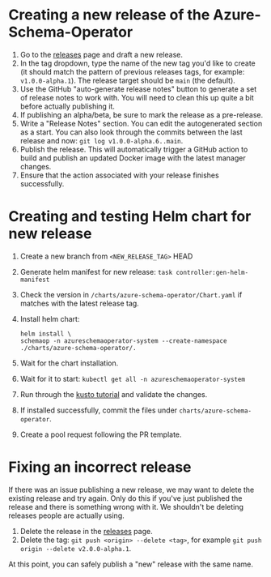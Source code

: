 # Creating a new release of the Azure-Schema-Operator

1. Go to the [releases](https://github.com/Microsoft/azure-schema-operator/releases) page and draft a new release.
2. In the tag dropdown, type the name of the new tag you'd like to create (it should match the pattern of previous releases tags, for example: `v1.0.0-alpha.1`). The release target should be `main` (the default).
3. Use the GitHub "auto-generate release notes" button to generate a set of release notes to work with. You will need to clean this up quite a bit before actually publishing it.
4. If publishing an alpha/beta, be sure to mark the release as a pre-release.
5. Write a "Release Notes" section. You can edit the autogenerated section as a start. You can also look through the commits between the last release and now: `git log v1.0.0-alpha.6..main`.
6. Publish the release. This will automatically trigger a GitHub action to build and publish an updated Docker image with the latest manager changes.
7. Ensure that the action associated with your release finishes successfully.

# Creating and testing Helm chart for new release

1. Create a new branch from `<NEW_RELEASE_TAG>` HEAD
2. Generate helm manifest for new release: `task controller:gen-helm-manifest`
3. Check the version in `/charts/azure-schema-operator/Chart.yaml` if matches with the latest release tag.
4. Install helm chart:

    ```
   helm install \
   schemaop -n azureschemaoperator-system --create-namespace ./charts/azure-schema-operator/.
    ```

5. Wait for the chart installation.
6. Wait for it to start: `kubectl get all -n azureschemaoperator-system`
7. Run through the [kusto tutorial](../tutorials/kusto.md) and validate the changes.
8. If installed successfully, commit the files under `charts/azure-schema-operator`.
9. Create a pool request following the PR template.

# Fixing an incorrect release

If there was an issue publishing a new release, we may want to delete the existing release and try again.
Only do this if you've just published the release and there is something wrong with it. We shouldn't be deleting releases people are actually using.

1. Delete the release in the [releases](https://github.com/microsoft/azure-schema-operator/releases) page.
2. Delete the tag: `git push <origin> --delete <tag>`, for example `git push origin --delete v2.0.0-alpha.1`.

At this point, you can safely publish a "new" release with the same name.
